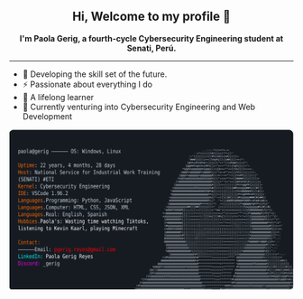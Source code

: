 
<h2 align="center" class="heading-element" dir="auto">
    <b>Hi, Welcome to my profile 👋</b>
</h2>


<p align="center" dir="auto">
    <b>I'm Paola Gerig, a fourth-cycle Cybersecurity Engineering student at Senati, Perú.</b>
</p>

</p>
<hr>
<ul dir="auto">
<li>🎯 Developing the skill set of the future.</li>
<li>⚡ Passionate about everything I do </li>
<li> 🧠 A lifelong learner </li>
<li>🔎 Currently venturing into Cybersecurity Engineering and Web Development </li>
</ul>



![Descripción de tu perfil](images/dark_mode.svg)
